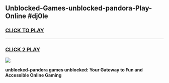 
## Unblocked-Games-unblocked-pandora-Play-Online #dj0le
<h3>
<a href="https://news.freeplayer.one?title=unblocked-pandora&ref=3">CLICK TO PLAY</a></h3>
<hr>

<h3>
<a href="https://news.freeplayer.one?title=unblocked-pandora&ref=3">CLICK 2 PLAY</a>
  
</h3>

<a href="https://news.freeplayer.one?title=unblocked-pandora&ref=3"><img src="https://clearcache.store/games.png"></a>


**unblocked-pandora games unblocked: Your Gateway to Fun and Accessible Online Gaming**

